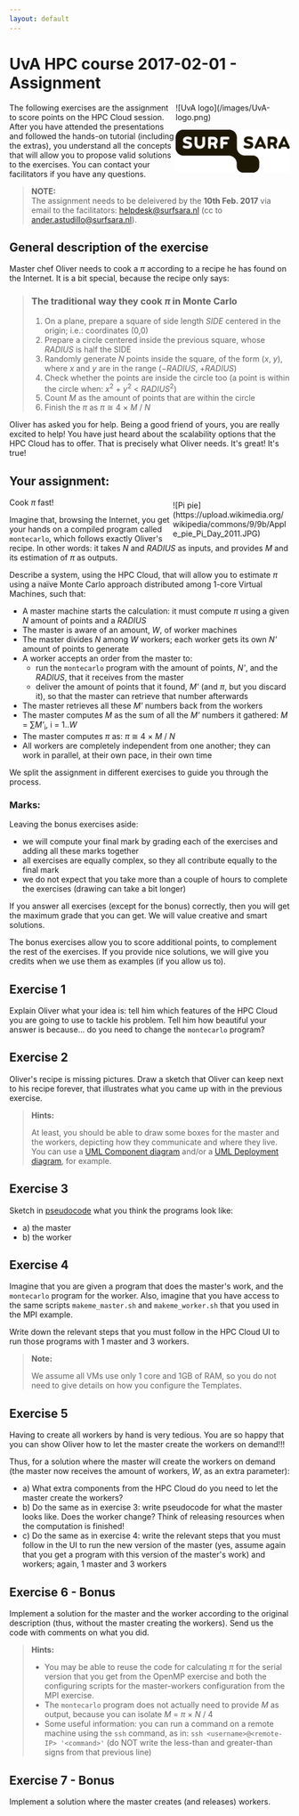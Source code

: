 ```yaml
---
layout: default
---
```


# UvA HPC course 2017-02-01 - Assignment

<div style="float:right;max-width:205px;" markdown="1">
![UvA logo](/images/UvA-logo.png)

![SURFsara logo](/images/SURFsara_logo.png)
</div>

The following exercises are the assignment to score points on the HPC Cloud session. After you have attended the presentations and followed the hands-on tutorial (including the extras), you understand all the concepts that will allow you to propose valid solutions to the exercises. You can contact your facilitators if you have any questions.

> **NOTE:**  
> The assignment needs to be deleivered by the **10th Feb. 2017** via email to the facilitators: helpdesk@surfsara.nl (cc to ander.astudillo@surfsara.nl).

## General description of the exercise

Master chef Oliver needs to cook a _&pi;_ according to a recipe he has found on the Internet. It is a bit special, because the recipe only says: 

> ### The traditional way they cook _&pi;_ in Monte Carlo
>
> 1. On a plane, prepare a square of side length _SIDE_ centered in the origin; i.e.: coordinates (0,0)
> 1. Prepare a circle centered inside the previous square, whose _RADIUS_ is half the SIDE
> 1. Randomly generate _N_ points inside the square, of the form (_x_, _y_), where _x_ and _y_ are in the range (&minus;_RADIUS_, +_RADIUS_)
> 1. Check whether the points are inside the circle too (a point is within the circle when: _x_<sup>2</sup> + _y_<sup>2</sup> < _RADIUS_<sup>2</sup>)
> 1. Count _M_ as the amount of points that are within the circle
> 1. Finish the _&pi;_ as _&pi;_ &cong; 4 × _M_ / _N_

Oliver has asked you for help. Being a good friend of yours, you are really excited to help! You have just heard about the scalability options that the HPC Cloud has to offer. That is precisely what Oliver needs. It's great! It's true!

## Your assignment:

<div style="float:right;max-width:205px;margin:5px;" markdown="1">
![Pi pie](https://upload.wikimedia.org/wikipedia/commons/9/9b/Apple_pie_Pi_Day_2011.JPG)
</div>

Cook _&pi;_ fast!

Imagine that, browsing the Internet, you get your hands on a compiled program called `montecarlo`, which follows exactly Oliver's recipe. In other words: it takes _N_ and _RADIUS_ as inputs, and provides _M_ and its estimation of _&pi;_ as outputs. 

Describe a system, using the HPC Cloud, that will allow you to estimate _&pi;_ using a naïve Monte Carlo approach distributed among 1-core Virtual Machines, such that:

 * A master machine starts the calculation: it must compute _&pi;_ using a given _N_ amount of points and a _RADIUS_
 * The master is aware of an amount, _W_, of worker machines
 * The master divides _N_ among _W_ workers; each worker gets its own _N'_ amount of points to generate
 * A worker accepts an order from the master to:
   * run the `montecarlo` program with the amount of points, _N'_, and the _RADIUS_, that it receives from the master
   * deliver the amount of points that it found, _M'_ (and _&pi;_, but you discard it), so that the master can retrieve that number afterwards
 * The master retrieves all these _M'_ numbers back from the workers
 * The master computes _M_ as the sum of all the _M'_ numbers it gathered: _M_ = &sum;_M'_<sub>i</sub>, i = 1.._W_
 * The master computes _&pi;_ as: _&pi;_ &cong; 4 × _M_ / _N_
 * All workers are completely independent from one another; they can work in parallel, at their own pace, in their own time

We split the assignment in different exercises to guide you through the process. 

### Marks:

Leaving the bonus exercises aside:

* we will compute your final mark by grading each of the exercises and adding all these marks together
* all exercises are equally complex, so they all contribute equally to the final mark
* we do not expect that you take more than a couple of hours to complete the exercises (drawing can take a bit longer)

If you answer all exercises (except for the bonus) correctly, then you will get the maximum grade that you can get. We will value creative and smart solutions.

The bonus exercises allow you to score additional points, to complement the rest of the exercises. If you provide nice solutions, we will give you credits when we use them as examples (if you allow us to).

## Exercise 1

Explain Oliver what your idea is: tell him which features of the HPC Cloud you are going to use to tackle his problem. Tell him how beautiful your answer is because... do you need to change the `montecarlo` program?

## Exercise 2

Oliver's recipe is missing pictures. Draw a sketch that Oliver can keep next to his recipe forever, that illustrates what you came up with in the previous exercise. 

>**Hints:**
>
>At least, you should be able to draw some boxes for the master and the workers, depicting how they communicate and where they live. You can use a [UML Component diagram](https://en.wikipedia.org/wiki/Component_diagram) and/or a [UML Deployment diagram](https://en.wikipedia.org/wiki/Deployment_diagram), for example.

## Exercise 3

Sketch in [pseudocode](https://en.wikipedia.org/wiki/Pseudocode) what you think the programs look like: 

* a) the master 
* b) the worker

## Exercise 4

Imagine that you are given a program that does the master's work, and the `montecarlo` program for the worker. Also, imagine that you have access to the same scripts `makeme_master.sh` and `makeme_worker.sh` that you used in the MPI example.

Write down the relevant steps that you must follow in the HPC Cloud UI to run those programs with 1 master and 3 workers. 

>**Note:**
>
> We assume all VMs use only 1 core and 1GB of RAM, so you do not need to give details on how you configure the Templates. 

## Exercise 5

Having to create all workers by hand is very tedious. You are so happy that you can show Oliver how to let the master create the workers on demand!!!

Thus, for a solution where the master will create the workers on demand (the master now receives the amount of workers, _W_, as an extra parameter):

* a) What extra components from the HPC Cloud do you need to let the master create the workers?
* b) Do the same as in exercise 3: write pseudocode for what the master looks like. Does the worker change? Think of releasing resources when the computation is finished!
* c) Do the same as in exercise 4: write the relevant steps that you must follow in the UI to run the new version of the master (yes, assume again that you get a program with this version of the master's work) and workers; again, 1 master and 3 workers

## Exercise 6 - Bonus

Implement a solution for the master and the worker according to the original description (thus, without the master creating the workers). Send us the code with comments on what you did.

>**Hints:**
>
> * You may be able to reuse the code for calculating _&pi;_ for the serial version that you get from the OpenMP exercise and both the configuring scripts for the master-workers configuration from the MPI exercise.
> * The `montecarlo` program does not actually need to provide _M_ as output, because you can isolate _M_ = _&pi;_ × _N_ / 4
> * Some useful information: you can run a command on a remote machine using the `ssh` command, as in: `ssh <username>@<remote-IP> '<command>'` (do NOT write the less-than and greater-than signs from that previous line)

## Exercise 7 - Bonus

Implement a solution where the master creates (and releases) workers.
